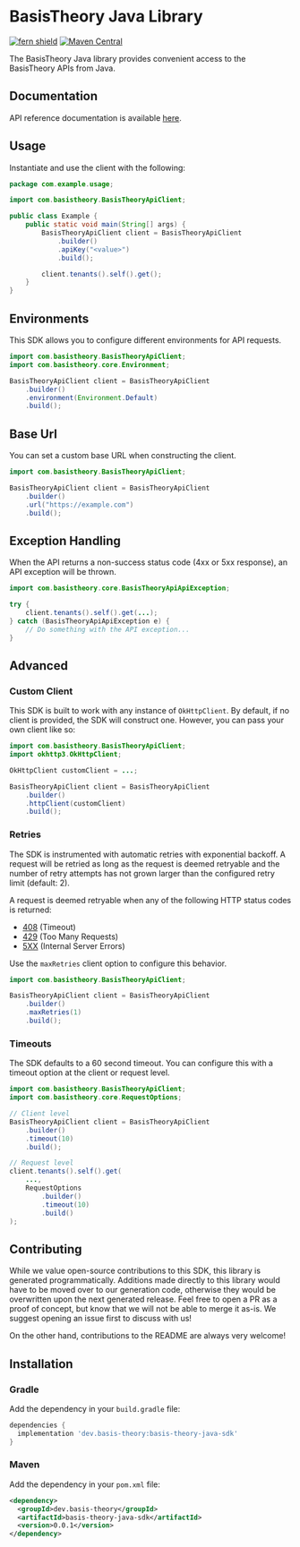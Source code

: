 # BasisTheory Java Library

[![fern shield](https://img.shields.io/badge/%F0%9F%8C%BF-Built%20with%20Fern-brightgreen)](https://buildwithfern.com?utm_source=github&utm_medium=github&utm_campaign=readme&utm_source=https%3A%2F%2Fgithub.com%2FBasis-Theory%2Fjava-sdk)
[![Maven Central](https://img.shields.io/maven-central/v/dev.basis-theory/basis-theory-java-sdk)](https://central.sonatype.com/artifact/dev.basis-theory/basis-theory-java-sdk)

The BasisTheory Java library provides convenient access to the BasisTheory APIs from Java.

## Documentation

API reference documentation is available [here](https://api.basistheory.com).

## Usage

Instantiate and use the client with the following:

```java
package com.example.usage;

import com.basistheory.BasisTheoryApiClient;

public class Example {
    public static void main(String[] args) {
        BasisTheoryApiClient client = BasisTheoryApiClient
            .builder()
            .apiKey("<value>")
            .build();

        client.tenants().self().get();
    }
}
```

## Environments

This SDK allows you to configure different environments for API requests.

```java
import com.basistheory.BasisTheoryApiClient;
import com.basistheory.core.Environment;

BasisTheoryApiClient client = BasisTheoryApiClient
    .builder()
    .environment(Environment.Default)
    .build();
```

## Base Url

You can set a custom base URL when constructing the client.

```java
import com.basistheory.BasisTheoryApiClient;

BasisTheoryApiClient client = BasisTheoryApiClient
    .builder()
    .url("https://example.com")
    .build();
```

## Exception Handling

When the API returns a non-success status code (4xx or 5xx response), an API exception will be thrown.

```java
import com.basistheory.core.BasisTheoryApiApiException;

try {
    client.tenants().self().get(...);
} catch (BasisTheoryApiApiException e) {
    // Do something with the API exception...
}
```

## Advanced

### Custom Client

This SDK is built to work with any instance of `OkHttpClient`. By default, if no client is provided, the SDK will construct one. 
However, you can pass your own client like so:

```java
import com.basistheory.BasisTheoryApiClient;
import okhttp3.OkHttpClient;

OkHttpClient customClient = ...;

BasisTheoryApiClient client = BasisTheoryApiClient
    .builder()
    .httpClient(customClient)
    .build();
```

### Retries

The SDK is instrumented with automatic retries with exponential backoff. A request will be retried as long
as the request is deemed retryable and the number of retry attempts has not grown larger than the configured
retry limit (default: 2).

A request is deemed retryable when any of the following HTTP status codes is returned:

- [408](https://developer.mozilla.org/en-US/docs/Web/HTTP/Status/408) (Timeout)
- [429](https://developer.mozilla.org/en-US/docs/Web/HTTP/Status/429) (Too Many Requests)
- [5XX](https://developer.mozilla.org/en-US/docs/Web/HTTP/Status/500) (Internal Server Errors)

Use the `maxRetries` client option to configure this behavior.

```java
import com.basistheory.BasisTheoryApiClient;

BasisTheoryApiClient client = BasisTheoryApiClient
    .builder()
    .maxRetries(1)
    .build();
```

### Timeouts

The SDK defaults to a 60 second timeout. You can configure this with a timeout option at the client or request level.

```java
import com.basistheory.BasisTheoryApiClient;
import com.basistheory.core.RequestOptions;

// Client level
BasisTheoryApiClient client = BasisTheoryApiClient
    .builder()
    .timeout(10)
    .build();

// Request level
client.tenants().self().get(
    ...,
    RequestOptions
        .builder()
        .timeout(10)
        .build()
);
```

## Contributing

While we value open-source contributions to this SDK, this library is generated programmatically.
Additions made directly to this library would have to be moved over to our generation code,
otherwise they would be overwritten upon the next generated release. Feel free to open a PR as
a proof of concept, but know that we will not be able to merge it as-is. We suggest opening
an issue first to discuss with us!

On the other hand, contributions to the README are always very welcome!
## Installation

### Gradle

Add the dependency in your `build.gradle` file:

```groovy
dependencies {
  implementation 'dev.basis-theory:basis-theory-java-sdk'
}
```

### Maven

Add the dependency in your `pom.xml` file:

```xml
<dependency>
  <groupId>dev.basis-theory</groupId>
  <artifactId>basis-theory-java-sdk</artifactId>
  <version>0.0.1</version>
</dependency>
```
